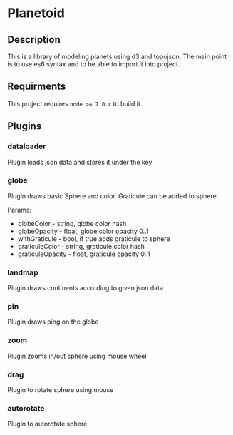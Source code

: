 # Planetoid

## Description

This is a library of modeling planets using d3 and topojson. The main point is to use es6 syntax and to be able to import it into project. 

## Requirments

This project requires `node >= 7.0.x` to build it.

## Plugins

### dataloader

Plugin loads json data and stores it under the key

### globe 

Plugin draws basic Sphere and color. Graticule can be added to sphere.

Params:
 - globeColor - string, globe color hash
 - globeOpacity - float, globe color opacity 0..1
 - withGraticule - bool, if true adds graticule to sphere
 - graticuleColor - string, graticule color hash
 - graticuleOpacity - float, graticule opacity 0..1

### landmap

Plugin draws continents according to given json data

### pin

Plugin draws ping on the globe

### zoom

Plugin zooms in/out sphere using mouse wheel

### drag

Plugin to rotate sphere using mouse

### autorotate

Plugin to autorotate sphere
